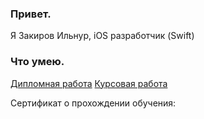 ### Привет. 

Я Закиров Ильнур, iOS разработчик (Swift)

### Что умею.

[Дипломная работа](https://github.com/zilnur/NetologyVK)  [Курсовая работа](https://github.com/zilnur/MyWeather)

Сертификат о прохождении обучения:

